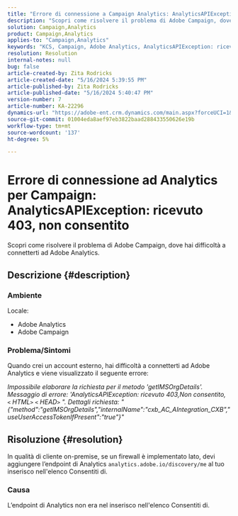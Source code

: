 ```yaml
---
title: "Errore di connessione a Campaign Analytics: AnalyticsAPIException: ricevuto 403, non consentito"
description: "Scopri come risolvere il problema di Adobe Campaign, dove hai difficoltà a connetterti ad Adobe Analytics."
solution: Campaign,Analytics
product: Campaign,Analytics
applies-to: "Campaign,Analytics"
keywords: "KCS, Campaign, Adobe Analytics, AnalyticsAPIException: ricevuto 403, Non consentito, errore, creazione account esterno"
resolution: Resolution
internal-notes: null
bug: false
article-created-by: Zita Rodricks
article-created-date: "5/16/2024 5:39:55 PM"
article-published-by: Zita Rodricks
article-published-date: "5/16/2024 5:40:47 PM"
version-number: 7
article-number: KA-22296
dynamics-url: "https://adobe-ent.crm.dynamics.com/main.aspx?forceUCI=1&pagetype=entityrecord&etn=knowledgearticle&id=46a2a84c-ab13-ef11-9f89-6045bd0298d4"
source-git-commit: 01004eda8aef97eb3822baad288433550626e19b
workflow-type: tm+mt
source-wordcount: '137'
ht-degree: 5%

---
```


# Errore di connessione ad Analytics per Campaign: AnalyticsAPIException: ricevuto 403, non consentito


Scopri come risolvere il problema di Adobe Campaign, dove hai difficoltà a connetterti ad Adobe Analytics.

## Descrizione {#description}


### <b>Ambiente</b>

Locale:

- Adobe Analytics
- Adobe Campaign


### Problema/Sintomi

Quando crei un account esterno, hai difficoltà a connetterti ad Adobe Analytics e viene visualizzato il seguente errore:

*Impossibile elaborare la richiesta per il metodo &#39;getIMSOrgDetails&#39;. Messaggio di errore: &#39;AnalyticsAPIException: ricevuto 403,Non consentito, `<` HTML`>` `<` HEAD`>` &quot;. Dettagli richiesta: &quot;{&quot;method&quot;:&quot;getIMSOrgDetails&quot;,&quot;internalName&quot;:&quot;cxb_AC_AIntegration_CXB&quot;,&quot;useUserAccessTokenIfPresent&quot;:&quot;true&quot;}&quot;*


## Risoluzione {#resolution}


In qualità di cliente on-premise, se un firewall è implementato lato, devi aggiungere l’endpoint di Analytics `analytics.adobe.io/discovery/me` al tuo inserisco nell&#39;elenco Consentiti di.

### Causa

L’endpoint di Analytics non era nel inserisco nell&#39;elenco Consentiti di.
